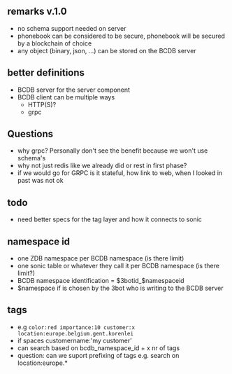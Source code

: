 
## remarks v.1.0

- no schema support needed on server
- phonebook can be considered to be secure, phonebook will be secured by a blockchain of choice
- any object (binary, json, ...) can be stored on the BCDB server


## better definitions

- BCDB server for the server component
- BCDB client can be multiple ways
    - HTTP(S)?
    - grpc


## Questions

- why grpc? Personally don't see the benefit because we won't use schema's
- why not just redis like we already did or rest in first phase?
- if we would go for GRPC is it stateful, how link to web, when I looked in past was not ok

## todo

- need better specs for the tag layer and how it connects to sonic

## namespace id

- one ZDB namespace per BCDB namespace (is there limit)
- one sonic table or whatever they call it per BCDB namespace (is there limit?)
- BCDB namespace identification = $3botid_$namespaceid
- $namespace if is chosen by the 3bot who is writing to the BCDB server
    
## tags

- e.g ```color:red importance:10 customer:x location:europe.belgium.gent.korenlei```
- if spaces customername:'my customer'
- can search based on bcdb_namespace_id + x nr of tags
- question: can we suport prefixing of tags e.g. search on location:europe.* 

